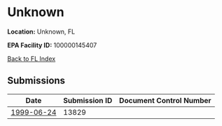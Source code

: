 # Unknown

**Location:** Unknown, FL

**EPA Facility ID:** 100000145407

[Back to FL Index](../../index.md)

## Submissions

| Date | Submission ID | Document Control Number |
|------|--------------|-------------------------|
| [1999-06-24](submissions/13829.md) | 13829 |  |
